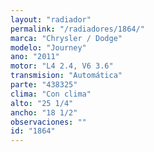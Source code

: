 ```yaml
---
layout: "radiador"
permalink: "/radiadores/1864/"
marca: "Chrysler / Dodge"
modelo: "Journey"
ano: "2011"
motor: "L4 2.4, V6 3.6"
transmision: "Automática"
parte: "438325"
clima: "Con clima"
alto: "25 1/4"
ancho: "18 1/2"
observaciones: ""
id: "1864"
---
```


